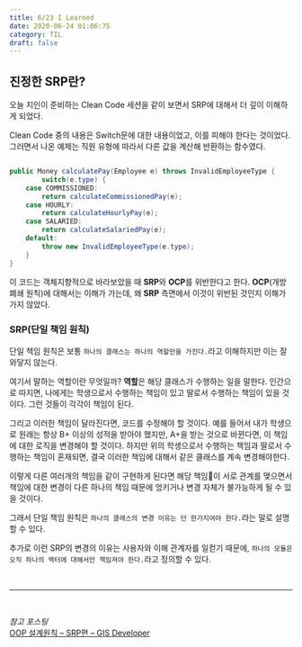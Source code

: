 ```yaml
---
title: 6/23 I Learned
date: 2020-06-24 01:06:75
category: TIL
draft: false
---
```


## 진정한 SRP란?

오늘 지인이 준비하는 Clean Code 세션을 같이 보면서 SRP에 대해서 더 깊이 이해하게 되었다.

Clean Code 중의 내용은 Switch문에 대한 내용이었고, 이를 피해야 한다는 것이었다. 그러면서 나온 예제는 직원 유형에 따라서 다른 값을 계산해 반환하는 함수였다.

```java

public Money calculatePay(Employee e) throws InvalidEmployeeType {
		switch(e.type) {
	case COMMISSIONED:
		return calculateCommissionedPay(e);
	case HOURLY:
		return calculateHourlyPay(e);
	case SALARIED:
		return calculateSalariedPay(e);
	default:
		throw new InvalidEmployeeType(e.type);
	}
}
```

이 코드는 객체지향적으로 바라보았을 때 **SRP**와 **OCP**를 위반한다고 한다. **OCP**(개방 폐쇄 원칙)에 대해서는 이해가 가는데, 왜 **SRP** 측면에서 이것이 위반된 것인지 이해가 가지 않았다.

### SRP(단일 책임 원칙)

단일 책임 원칙은 보통 `하나의 클래스는 하나의 역할만을 가진다.`라고 이해하지만 이는 잘 와닿지 않는다.

여기서 말하는 역할이란 무엇일까? **역할**은 해당 클래스가 수행하는 일을 말한다. 인간으로 따지면, 나에게는 학생으로서 수행하는 책임이 있고 딸로서 수행하는 책임이 있을 것이다. 그런 것들이 각각이 책임이 된다.

그리고 이러한 책임이 달라진다면, 코드를 수정해야 할 것이다. 예를 들어서 내가 학생으로 원래는 항상 B+ 이상의 성적을 받아야 했지만, A+을 받는 것으로 바뀐다면, 이 책임에 대한 로직을 변경해야 할 것이다. 하지만 위의 학생으로서 수행하는 책임과 딸로서 수행하는 책임이 혼재되면, 결국 이러한 책임에 대해서 같은 클래스를 계속 변경해야한다.

이렇게 다른 여러개의 책임을 같이 구현하게 된다면 해당 책임이 서로 관계를 맺으면서 책임에 대한 변경이 다른 하나의 책임 때문에 엉키거나 변경 자체가 불가능하게 될 수 있을 것이다.

그래서 단일 책임 원칙은 `하나의 클래스의 변경 이유는 단 한가지여야 한다.`라는 말로 설명할 수 있다.

추가로 이런 SRP의 변경의 이유는 사용자와 이해 관계자를 일컫기 때문에, `하나의 모듈은 오직 하나의 액터에 대해서만 책임져야 한다.`라고 정의할 수 있다.

<br>
<hr>
<br>

_참고 포스팅_  
[OOP 설계원칙 – SRP편 – GIS Developer](http://www.gisdeveloper.co.kr/?p=691)
